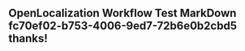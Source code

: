 <properties
ms.topic="hero-topic"
ms.test1="hero-topic"
ms.test2="test"/>


## OpenLocalization Workflow Test MarkDown fc70ef02-b753-4006-9ed7-72b6e0b2cbd5 thanks!



<!--HONumber=Jul16_HO3-->


